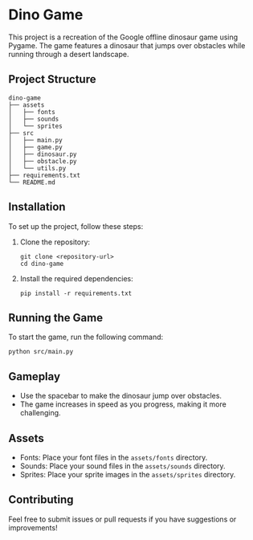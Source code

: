 # Dino Game

This project is a recreation of the Google offline dinosaur game using Pygame. The game features a dinosaur that jumps over obstacles while running through a desert landscape.

## Project Structure

```
dino-game
├── assets
│   ├── fonts
│   ├── sounds
│   └── sprites
├── src
│   ├── main.py
│   ├── game.py
│   ├── dinosaur.py
│   ├── obstacle.py
│   └── utils.py
├── requirements.txt
└── README.md
```

## Installation

To set up the project, follow these steps:

1. Clone the repository:
   ```
   git clone <repository-url>
   cd dino-game
   ```

2. Install the required dependencies:
   ```
   pip install -r requirements.txt
   ```

## Running the Game

To start the game, run the following command:
```
python src/main.py
```

## Gameplay

- Use the spacebar to make the dinosaur jump over obstacles.
- The game increases in speed as you progress, making it more challenging.

## Assets

- Fonts: Place your font files in the `assets/fonts` directory.
- Sounds: Place your sound files in the `assets/sounds` directory.
- Sprites: Place your sprite images in the `assets/sprites` directory.

## Contributing

Feel free to submit issues or pull requests if you have suggestions or improvements!
